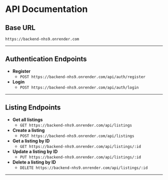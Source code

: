 # API Documentation

## Base URL
```
https://backend-nhs9.onrender.com
```

---

## Authentication Endpoints

- **Register**
  - `POST https://backend-nhs9.onrender.com/api/auth/register`
- **Login**
  - `POST https://backend-nhs9.onrender.com/api/auth/login`

---

## Listing Endpoints

- **Get all listings**
  - `GET https://backend-nhs9.onrender.com/api/listings`
- **Create a listing**
  - `POST https://backend-nhs9.onrender.com/api/listings`
- **Get a listing by ID**
  - `GET https://backend-nhs9.onrender.com/api/listings/:id`
- **Update a listing by ID**
  - `PUT https://backend-nhs9.onrender.com/api/listings/:id`
- **Delete a listing by ID**
  - `DELETE https://backend-nhs9.onrender.com/api/listings/:id`

---
